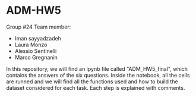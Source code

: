 # ADM-HW5

Group #24 Team member: 
 - Iman sayyadzadeh
 - Laura Monzo
 - Alessio Sentinelli
 - Marco Gregnanin
 
In this repository, we will find an ipynb file called "ADM_HW5_final", which contains the answers of the six questions. Inside the notebook, all the cells are runned and we will find all the functions used and how to build the dataset considered for each task. Each step is explained with comments. 
